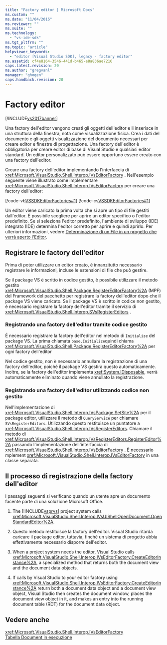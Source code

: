 ```yaml
---
title: "Factory editor | Microsoft Docs"
ms.custom: ""
ms.date: "11/04/2016"
ms.reviewer: ""
ms.suite: ""
ms.technology: 
  - "vs-ide-sdk"
ms.tgt_pltfrm: ""
ms.topic: "article"
helpviewer_keywords: 
  - "editor [Visual Studio SDK], legacy - factory editor"
ms.assetid: cf4e8164-3546-441d-b465-e8a836ae7216
caps.latest.revision: 20
ms.author: "gregvanl"
manager: "ghogen"
caps.handback.revision: 20
---
```

# Factory editor
[!INCLUDE[vs2017banner](../code-quality/includes/vs2017banner.md)]

Una factory dell'editor vengono creati gli oggetti dell'editor e li inserisce in una struttura della finestra, nota come visualizzazione fisica.  Crea i dati del documento e gli oggetti visualizzazione del documento necessari per creare editor e finestre di progettazione.  Una factory dell'editor è obbligatoria per creare editor di base di Visual Studio e qualsiasi editor standard.  Un editor personalizzato può essere opportuno essere creato con una factory dell'editor.  
  
 Creare una factory dell'editor implementando l'interfaccia di <xref:Microsoft.VisualStudio.Shell.Interop.IVsEditorFactory> .  Nell'esempio seguente viene illustrato come implementare <xref:Microsoft.VisualStudio.Shell.Interop.IVsEditorFactory> per creare una factory dell'editor:  
  
 [!code-vb[VSSDKEditorFactories#1](../extensibility/codesnippet/VisualBasic/editor-factories_1.vb)]
 [!code-cs[VSSDKEditorFactories#1](../extensibility/codesnippet/CSharp/editor-factories_1.cs)]  
  
 Un editor viene caricato la prima volta che si apre un tipo di file gestiti dall'editor.  È possibile scegliere per aprire un editor specifico o l'editor predefinito.  Se si seleziona l'editor predefinito, l'ambiente di sviluppo \(IDE\) integrato \(IDE\) determina l'editor corretto per aprire e quindi aprirlo.  Per ulteriori informazioni, vedere [Determinazione di un File in un progetto che verrà aperto l'Editor](../extensibility/internals/determining-which-editor-opens-a-file-in-a-project.md).  
  
## Registrare le factory dell'editor  
 Prima di poter utilizzare un editor creato, è innanzitutto necessario registrare le informazioni, incluse le estensioni di file che può gestire.  
  
 Se il package VS è scritto in codice gestito, è possibile utilizzare il metodo gestito <xref:Microsoft.VisualStudio.Shell.Package.RegisterEditorFactory%2A> \(MPF\) del Framework del pacchetto per registrare la factory dell'editor dopo che il package VS viene caricato.  Se il package VS è scritto in codice non gestito, è necessario registrare la factory dell'editor tramite il servizio di <xref:Microsoft.VisualStudio.Shell.Interop.SVsRegisterEditors> .  
  
### Registrando una factory dell'editor tramite codice gestito  
 È necessario registrare la factory dell'editor nel metodo di `Initialize` del package VS.  La prima chiamata `base.Initialize`quindi chiama <xref:Microsoft.VisualStudio.Shell.Package.RegisterEditorFactory%2A> per ogni factory dell'editor  
  
 Nel codice gestito, non è necessario annullare la registrazione di una factory dell'editor, poiché il package VS gestirà questo automaticamente.  Inoltre, se la factory dell'editor implementa <xref:System.IDisposable>, verrà automaticamente eliminato quando viene annullato la registrazione.  
  
### Registrando una factory dell'editor utilizzando codice non gestito  
 Nell'implementazione di <xref:Microsoft.VisualStudio.Shell.Interop.IVsPackage.SetSite%2A> per il package editor, utilizzare il metodo di `QueryService` per chiamare `SVsRegisterEditors`.  Utilizzando questo restituisce un puntatore a <xref:Microsoft.VisualStudio.Shell.Interop.IVsRegisterEditors>.  Chiamare il metodo di <xref:Microsoft.VisualStudio.Shell.Interop.IVsRegisterEditors.RegisterEditor%2A> passando l'implementazione dell'interfaccia di <xref:Microsoft.VisualStudio.Shell.Interop.IVsEditorFactory> .  È necessario mplement <xref:Microsoft.VisualStudio.Shell.Interop.IVsEditorFactory> in una classe separata.  
  
## Il processo di registrazione della factory dell'editor  
 I passaggi seguenti si verificano quando un utente apre un documento facente parte di una soluzione Microsoft Office.  
  
1.  The [!INCLUDE[vsprvs](../code-quality/includes/vsprvs_md.md)] project system calls <xref:Microsoft.VisualStudio.Shell.Interop.IVsUIShellOpenDocument.OpenStandardEditor%2A>.  
  
2.  Questo metodo restituisce la factory dell'editor.  Visual Studio ritarda caricare il package editor, tuttavia, finché un sistema di progetto abbia effettivamente necessario disporre dell'editor.  
  
3.  When a project system needs the editor, Visual Studio calls <xref:Microsoft.VisualStudio.Shell.Interop.IVsEditorFactory.CreateEditorInstance%2A>, a specialized method that returns both the document view and the document data objects.  
  
4.  If calls by Visual Studio to your editor factory using <xref:Microsoft.VisualStudio.Shell.Interop.IVsEditorFactory.CreateEditorInstance%2A> return both a document data object and a document view object, Visual Studio then creates the document window, places the document view object in it, and makes an entry into the running document table \(RDT\) for the document data object.  
  
## Vedere anche  
 <xref:Microsoft.VisualStudio.Shell.Interop.IVsEditorFactory>   
 [Tabella Document in esecuzione](../extensibility/internals/running-document-table.md)